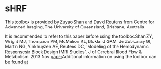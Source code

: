 # sHRF

This toolbox is provided by Zuyao Shan and David Reutens from Centre for Advanced Imaging, The University of Queensland, Brisbane, Australia.

It is recommended to refer to this paper before using the toolbox.Shan ZY, Wright MJ, Thompson PM, McMahon KL, Blokland GAM, de Zubicaray GI, Martin NG, Vinkhuyzen AE, Reutens DC, 'Modeling of the Hemodynamic Responsesin Block Design fMRI Studies". J of Cerebral Blood Flow & Metabolism. 2013 Nov [paper](https://www.ncbi.nlm.nih.gov/pubmed/24252847)Additional information on using the toolbox can be found [at](https://caisr.github.io.sHRF.html)
